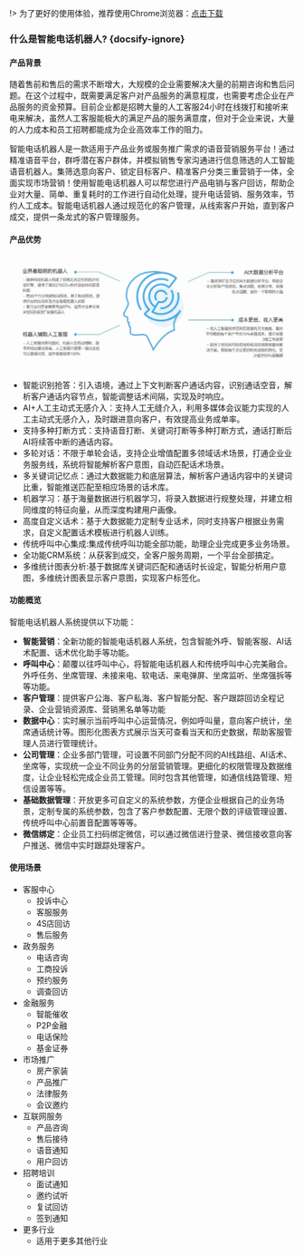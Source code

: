 !> 为了更好的使用体验，推荐使用Chrome浏览器：[点击下载](https://www.google.cn/intl/zh-CN/chrome/)

### 什么是智能电话机器人? {docsify-ignore}

#### 产品背景

随着售前和售后的需求不断增大，大规模的企业需要解决大量的前期咨询和售后问题。在这个过程中，既需要满足客户对产品服务的满意程度，也需要考虑企业在产品服务的资金预算。目前企业都是招聘大量的人工客服24小时在线拨打和接听来电来解决，虽然人工客服能极大的满足产品的服务满意度，但对于企业来说，大量的人力成本和员工招聘都能成为企业高效率工作的阻力。   

智能电话机器人是一款适用于产品业务或服务推广需求的语音营销服务平台！通过精准语音平台，群呼潜在客户群体，并模拟销售专家沟通进行信息筛选的人工智能语音机器人。集筛选意向客户、锁定目标客户、精准客户分类三重营销于一体，全面实现市场营销！使用智能电话机器人可以帮您进行产品电销与客户回访，帮助企业对大量、简单、重复耗时的工作进行自动化处理，提升电话营销、服务效率，节约人工成本。智能电话机器人通过规范化的客户管理，从线索客户开始，直到客户成交，提供一条龙式的客户管理服务。    

#### 产品优势

![blockchain](assets/img/technology.jpg "区块链")

- 智能识别抢答：引入语境，通过上下文判断客户通话内容，识别通话空音，解析客户通话内容节点，智能调整话术间隔，实现及时响应。
- AI+人工主动式无感介入：支持人工无缝介入，利用多媒体会议能力实现的人工主动式无感介入，及时跟进意向客户，有效提高业务成单率。
- 支持多种打断方式：支持语音打断、关键词打断等多种打断方式，通话打断后AI将续答中断的通话内容。
- 多轮对话：不限于单轮会话，支持企业增值配置多领域话术场景，打通企业业务服务线，系统将智能解析客户意图，自动匹配话术场景。
- 多关键词记忆点：通过大数据能力和底层算法，解析客户通话内容中的关键词比重，智能推送匹配至相应场景的话术库。
- 机器学习：基于海量数据进行机器学习，将录入数据进行规整处理，并建立相同维度的特征向量，从而深度构建用户画像。
- 高度自定义话术：基于大数据能力定制专业话术，同时支持客户根据业务需求，自定义配置话术模板进行机器人训练。
- 传统呼叫中心集成:集成传统呼叫功能全部功能，助理企业完成更多业务场景。
- 全功能CRM系统：从获客到成交，全客户服务周期，一个平台全部搞定。
- 多维统计图表分析:基于数据库关键词匹配和通话时长设定，智能分析用户意图，多维统计图表显示客户意图，实现客户标签化。

#### 功能概览

智能电话机器人系统提供以下功能：

- **智能营销**：全新功能的智能电话机器人系统，包含智能外呼、智能客服、AI话术配置、话术优化助手等功能。
- **呼叫中心**：颠覆以往呼叫中心，将智能电话机器人和传统呼叫中心完美融合。外呼任务、坐席管理、未接来电、软电话、来电弹屏、坐席监听、坐席强拆等等功能。
- **客户管理**：提供客户公海、客户私海、客户智能分配、客户跟踪回访全程记录、企业营销资源库、营销黑名单等功能
- **数据中心**：实时展示当前呼叫中心运营情况，例如呼叫量，意向客户统计，坐席通话统计等。图形化图表方式展示当天可查看当天和历史数据，帮助客服管理人员进行管理统计。
- **公司管理**：企业多部门管理，可设置不同部门分配不同的AI线路组、AI话术、坐席等，实现统一企业不同业务的分层营销管理。更细化的权限管理及数据维度，让企业轻松完成企业员工管理。同时包含其他管理，如通信线路管理、短信设置等等。
- **基础数据管理**：开放更多可自定义的系统参数，方便企业根据自己的业务场景，定制专属的系统参数，包含了客户参数配置、无限个数的评级管理设置、传统呼叫中心前置音配置等等等。
- **微信绑定**：企业员工扫码绑定微信，可以通过微信进行登录、微信接收意向客户推送、微信中实时跟踪处理客户。

#### 使用场景

- 客服中心
  - 投诉中心
  - 客服服务
  - 4S店回访
  - 售后服务
- 政务服务
  - 电话咨询
  - 工商投诉
  - 预约服务
  - 调查回访
- 金融服务
  - 智能催收   
  - P2P金融
  - 电话保险
  - 基金证券
- 市场推广
  - 房产家装
  - 产品推广
  - 法律服务  
  - 会议邀约
- 互联网服务
  - 产品咨询
  - 售后接待
  - 语音通知
  - 用户回访
- 招聘培训
  - 面试通知
  - 邀约试听
  - 复试回访
  - 签到通知
- 更多行业
  - 适用于更多其他行业
